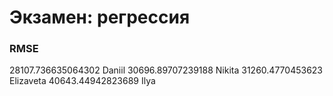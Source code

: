 # Экзамен: регрессия

### RMSE

28107.736635064302 Daniil
30696.89707239188 Nikita
31260.4770453623 Elizaveta
40643.44942823689 Ilya
